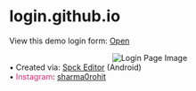 # login.github.io
<p>View this demo login form: <a href="https://neutralme.github.io/login/" target="_blank">Open</a></p>
<center><img src="https://i.ibb.co/Hh8xGH4/IMG-20210427-134234.jpg" alt="Login Page Image" title="Spoiler"></center>
• Created via: <a href="https://play.google.com/store/apps/details?id=io.spck">Spck Editor</a> (Android)<br>
• <span style="color: #DA2D77">Instagram</span>: <a href="https://www.instagram.com/sharma0rohit/">sharma0rohit</a>

